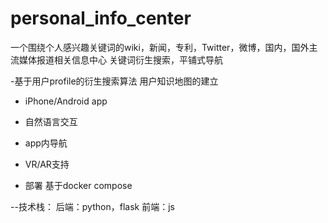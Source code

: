 # personal_info_center
一个围绕个人感兴趣关键词的wiki，新闻，专利，Twitter，微博，国内，国外主流媒体报道相关信息中心
关键词衍生搜索，平铺式导航

-基于用户profile的衍生搜索算法
用户知识地图的建立
- iPhone/Android app
 - 自然语言交互
 - app内导航
- VR/AR支持  
  
- 部署
基于docker compose

--技术栈：
后端：python，flask
前端：js


